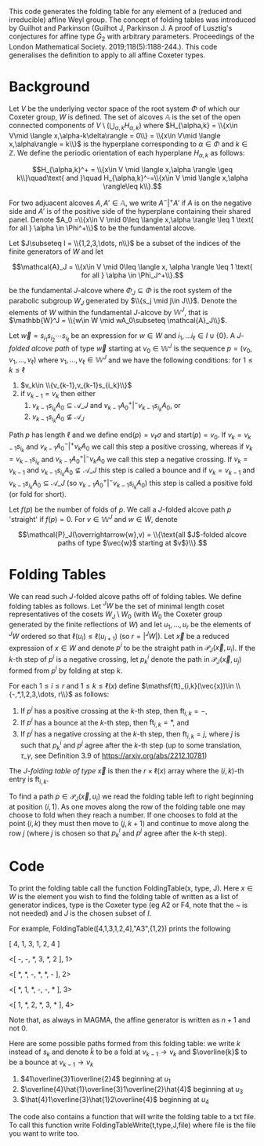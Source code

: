 This code generates the folding table for any element of a (reduced and irreducible) affine Weyl group. The concept of folding tables was introduced by Guilhot and Parkinson (Guilhot J, Parkinson J. A proof of Lusztig's conjectures for affine type $\tilde{G}_2$ with arbitrary parameters. Proceedings of the London Mathematical Society. 2019;118(5):1188-244.). This code generalises the definition to apply to all affine Coxeter types.

# Background

Let $V$ be the underlying vector space of the root system $\Phi$ of which our Coxeter group, $W$ is defined. The set of alcoves $\mathbb{A}$ is the set of the open connected components of $V\setminus (\bigcup_{\alpha,k}H_{\alpha,k})$ where $H_{\alpha,k} = \\{x\in V\mid \langle x,\alpha-k\delta\rangle = 0\\} = \\{x\in V\mid \langle x,\alpha\rangle = k\\}$ is the hyperplane corresponding to $\alpha\in \Phi$ and $k\in \mathbb{Z}$. We define the periodic orientation of each hyperplane $H_{\alpha,k}$ as follows:

$$H_{\alpha,k}^+ = \\{x\in V \mid \langle x,\alpha \rangle \geq k\\}\quad\text{ and }\quad H_{\alpha,k}^-=\\{x\in V \mid \langle x,\alpha \rangle\leq k\\}.$$

For two adjuacent alcoves $A,A'\in \mathbb{A}$, we write $A {^-}| ^+ A'$ if $A$ is on the negative side and $A'$ is of the positive side of the hyperplane containing their shared panel. Denote $A_0 =\\{x\in V \mid 0\leq \langle x,\alpha \rangle \leq 1 \text{ for all } \alpha \in \Phi^+\\}$ to be the fundamental alcove. 

Let $J\subseteq I = \\{1,2,3,\dots, n\\}$ be a subset of the indices of the finite generators of $W$ and let

$$\mathcal{A}_J = \\{x\in V \mid  0\leq \langle x, \alpha \rangle \leq 1 \text{ for all } \alpha \in \Phi_J^+\\}.$$

be the fundamental $J$-alcove where $\Phi_J\subseteq \Phi$ is the root system of the parabolic subgroup $W_J$ generated by $\\{s_j \mid j\in J\\}$. Denote the elements of $W$ within the fundamental $J$-alcove by $\mathbb{W}^J$, that is $\mathbb{W}^J = \\{w\in W \mid wA_0\subseteq \mathcal{A}_J\\}$.

Let $\overrightarrow{w} = s_{i_1}s_{i_2}\cdots s_{i_\ell}$ be an expression for $w\in W$ and $i_1,\dots i_\ell\in I\cup\{0\}$. A $J$*-folded alcove path* of type $\vec{w}$ starting at $v_0\in \mathbb{W}^J$ is the sequence $p = (v_0,v_1,\dots,v_\ell)$ where $v_1,\dots, v_\ell\in \mathbb{W}^J$ and we have the following conditions: for $1\leq k\leq \ell$
1. $v_k\in \\{v_{k-1},v_{k-1}s_{i_k}\\}$
2. if $v_{k-1} = v_k$ then either 
    1. $v_{k-1}s_{i_k}A_0\subseteq \mathcal{A}\_J$ and $v_{k-1}A_0{^+}|^-v_{k-1}s_{i_k}A_0$, or 
    2. $v_{k-1}s_{i_k}A_0\nsubseteq \mathcal{A}_J$

Path $p$ has length $\ell$ and we define $\mathrm{end}(p) = v_\ell\sigma$ and $\mathrm{start}(p) = v_0$. If $v_k = v_{k-1}s_{i_k}$ and $v_{k-1}A_0{^-}|^+v_{k}A_0$ we call this step a positive crossing, whereas if $v_k = v_{k-1}s_{i_k}$ and $v_{k-1}A_0{^+}|^-v_{k}A_0$ we call this step a negative crossing. If $v_k = v_{k-1}$ and $v_{k-1}s_{i_k}A_0\nsubseteq \mathcal{A}\_J$ this step is called a bounce and if $v_k = v_{k-1}$ and $v_{k-1}s_{i_k}A_0\subseteq \mathcal{A}\_J$ (so $v_{k-1}A_0{^+}|^-v_{k-1}s_{i_k}A_0$) this step is called a positive fold (or fold for short). 

Let $f(p)$ be the number of folds of $p$. We call a $J$-folded alcove path $p$ 'straight' if $f(p) = 0$. For $v\in \mathbb{W}^J$ and $w\in \widetilde{W}$, denote

$$\mathcal{P}_J(\overrightarrow{w},v) = \\{\text{all $J$-folded alcove paths of type $\vec{w}$ starting at $v$}\\}.$$

# Folding Tables

We can read such $J$-folded alcove paths off of folding tables. We define folding tables as follows. Let ${^J}W$ be the set of minimal length coset representatives of the cosets $W_J\setminus W_0$ (with $W_0$ the Coxeter group generated by the finite reflections of $W$) and let $u_1,\dots, u_r$ be the elements of ${^J}W$ ordered so that $\ell(u_i)\leq \ell(u_{i+1})$ (so $r = |{^J}W|$). Let $\vec{x}$ be a reduced expression of $x\in W$ and denote $p^i$ to be the straight path in $\mathcal{P}_J(\vec{x},u_i)$. If the $k$-th step of $p^i$ is a negative crossing, let $p_k^i$ denote the path in $\mathcal{P}_J(\vec{x},u_j)$ formed from $p^i$ by folding at step $k$. 
    
For each $1\leq i\leq r$ and $1\leq k\leq \ell(x)$ define $\mathsf{ft}_{i,k}(\vec{x})\in \\{-,*,1,2,3,\dots, r\\}$ as follows: 

1. If $p^i$ has a positive crossing at the $k$-th step, then $\mathsf{ft}_{i,k} = -$,
2. If $p^i$ has a bounce at the $k$-th step, then $\mathrm{ft}_{i,k} = *$, and 
3. If $p^i$ has a negative crossing at the $k$-th step, then $\mathsf{ft}_{i,k} = j$, where $j$ is such that $p_k^i$ and $p^j$ agree after the $k$-th step (up to some translation, $\tau\_\gamma$, see Definition 3.9 of https://arxiv.org/abs/2212.10781)

The $J$*-folding table of type* $\vec{x}$ is then the $r\times \ell(x)$ array where the $(i,k)$-th entry is $\mathsf{ft}_{i,k}$. 

To find a path $p\in \mathcal{P}_J(\vec{x},u_i)$ we read the folding table left to right beginning at position $(i,1)$. As one moves along the row of the folding table one may choose to fold when they reach a number. If one chooses to fold at the point $(i,k)$ they must then move to $(j,k+1)$ and continue to move along the row $j$ (where $j$ is chosen so that $p_k^i$ and $p^j$ agree after the $k$-th step). 

# Code 

To print the folding table call the function FoldingTable(x, type, J). Here $x\in W$ is the element you wish to find the folding table of written as a list of generator indices, type is the Coxeter type (eg A2 or F4, note that the ~ is not needed) and $J$ is the chosen subset of $I$. 

For example, FoldingTable([4,1,3,1,2,4],"A3",{1,2}) prints the following

[ 4, 1, 3, 1, 2, 4 ]

<[ -, -, *, 3, *, 2 ], 1>

<[ *, *, -, *, *, - ], 2>

<[ *, 1, *, -, -, * ], 3>

<[ 1, *, 2, *, 3, * ], 4>

Note that, as always in MAGMA, the affine generator is written as $n+1$ and not $0$. 

Here are some possible paths formed from this folding table: we write $k$ instead of $s_k$ and denote $\hat{k}$ to be a fold at $v_{k-1} \to v_k$ and $\overline{k}$ to be a bounce at $v_{k-1} \to v_k$

1. $41\overline{3}1\overline{2}4$ beginning at $u_1$
2. $\overline{4}\hat{1}\overline{3}1\overline{2}\hat{4}$ beginning at $u_3$
3. $\hat{4}1\overline{3}\hat{1}2\overline{4}$ beginning at $u_4$

The code also contains a function that will write the folding table to a txt file. To call this function write FoldingTableWrite(t,type,J,file) where file is the file you want to write too.